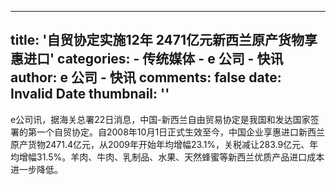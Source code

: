 
---
title: '自贸协定实施12年 2471亿元新西兰原产货物享惠进口'
categories: 
    - 传统媒体
    - e 公司 - 快讯
author: e 公司 - 快讯
comments: false
date: Invalid Date
thumbnail: ''
---

<div>   
e公司讯，据海关总署22日消息，中国-新西兰自由贸易协定是我国和发达国家签署的第一个自贸协定。自2008年10月1日正式生效至今，中国企业享惠进口新西兰原产货物2471.4亿元，从2009年开始年均增幅23.1%，关税减让283.9亿元、年均增幅31.5%。羊肉、牛肉、乳制品、水果、天然蜂蜜等新西兰优质产品进口成本进一步降低。  
</div>
            